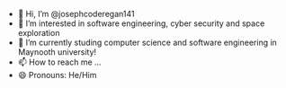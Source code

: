 - 👋 Hi, I’m @josephcoderegan141
- 👀 I’m interested in software engineering, cyber security and space exploration 
- 🌱 I’m currently studing computer science and software engineering in Maynooth university!
- 📫 How to reach me ...
- 😄 Pronouns: He/Him

<!---
josephcoderegan141/josephcoderegan141 is a ✨ special ✨ repository because its `README.md` (this file) appears on your GitHub profile.
You can click the Preview link to take a look at your changes.
--->
